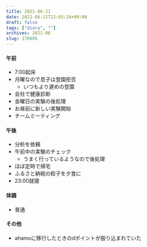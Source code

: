 ```yaml
---
title: 2021-06-21
date: 2021-06-21T22:03:24+09:00
draft: false
tags: ["diary", ""]
archives: 2021-06
slug: 176895
---
```

#### 午前
- 7:00起床
- 月曜なので息子は登園拒否
  - いつもより遅めの登園
- 会社で健康診断
- 金曜日の実験の後処理
- お昼前に新しい実験開始
- チームミーティング
#### 午後
- 分析を依頼
- 午前中の実験のチェック
  - うまく行っているようなので後処理
- ほぼ定時で帰宅
- ふるさと納税の餃子を夕食に
- 23:00就寝
#### 体調
- 普通
#### その他
- ahamoに移行したときのdポイントが振り込まれていた